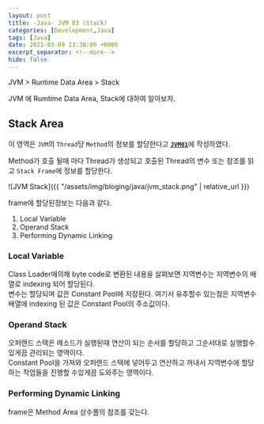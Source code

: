 ```yaml
---
layout: post
title: -Java- JVM 03 (Stack)
categories: [Development,Java]
tags: [Java]
date: 2021-03-09 13:38:00 +0900
excerpt_separator: <!--more-->
hide: false
---
```

JVM > Runtime Data Area > Stack  
<!--more-->

JVM 에 Rumtime Data Area, Stack에 대하여 알아보자.

## Stack Area  
이 영역은 `JVM`의 `Thread`당 `Method`의 정보를 할당한다고 [**`JVM01`**](https://kimchi-dev.github.io/posts/Java_JVM01/#stack)에 작성하였다.  

Method가 호출 될때 마다 Thread가 생성되고 호출된 Thread의 변수 또는 참조를 읽고 `Stack Frame`에 정보를 할당한다.  

![JVM Stack]({{ "/assets/img/bloging/java/jvm_stack.png" | relative_url }})  

frame에 할당된정보는 다음과 같다.  

 1. Local Variable  
 2. Operand Stack  
 3. Performing Dynamic Linking  

### Local Variable  
Class Loader에의해 byte code로 변환된 내용을 살펴보면 지역변수는 지역변수의 배열로 indexing 되어 할당된다.  
변수는 할당되며 값은 Constant Pool에 저장된다. 여기서 유추할수 있는점은 지역변수배열에 indexing 된 값은 Constant Pool의 주소값이다.  

### Operand Stack  
오퍼랜드 스택은 메소드가 실행된때 연산이 되는 순서를 할당하고 그순서대로 실행할수 있게끔 관리되는 영역이다.  
Constant Pool을 가져와 오퍼랜드 스택에 넣어두고 연산하고 꺼내서 지역변수에 할당하는 작업들을 진행할 수있게끔 도와주는 영역이다.  

### Performing Dynamic Linking  
frame은 Method Area 상수풀의 참조를 갖는다.

